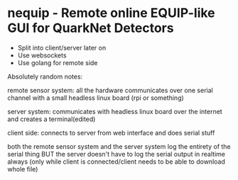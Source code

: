 # nequip - Remote online EQUIP-like GUI for QuarkNet Detectors

* Split into client/server later on
* Use websockets
* Use golang for remote side

Absolutely random notes:

remote sensor system:
all the hardware communicates over one serial channel with a small headless linux board (rpi or something)

server system:
communicates with headless linux board over the internet and creates a terminal(edited)

client side:
connects to server from web interface and does serial stuff

both the remote sensor system and the server system log the entirety of the serial thing BUT the server doesn't have to log the serial output in realtime always (only while client is connected/client needs to be able to download whole file)
